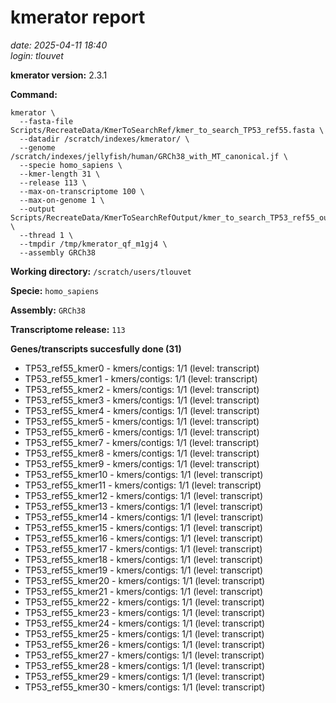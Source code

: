 # kmerator report
*date: 2025-04-11 18:40*  
*login: tlouvet*

**kmerator version:** 2.3.1

**Command:**

```
kmerator \
  --fasta-file Scripts/RecreateData/KmerToSearchRef/kmer_to_search_TP53_ref55.fasta \
  --datadir /scratch/indexes/kmerator/ \
  --genome /scratch/indexes/jellyfish/human/GRCh38_with_MT_canonical.jf \
  --specie homo_sapiens \
  --kmer-length 31 \
  --release 113 \
  --max-on-transcriptome 100 \
  --max-on-genome 1 \
  --output Scripts/RecreateData/KmerToSearchRefOutput/kmer_to_search_TP53_ref55_output \
  --thread 1 \
  --tmpdir /tmp/kmerator_qf_m1gj4 \
  --assembly GRCh38
```

**Working directory:** `/scratch/users/tlouvet`

**Specie:** `homo_sapiens`

**Assembly:** `GRCh38`

**Transcriptome release:** `113`

**Genes/transcripts succesfully done (31)**

- TP53_ref55_kmer0 - kmers/contigs: 1/1 (level: transcript)
- TP53_ref55_kmer1 - kmers/contigs: 1/1 (level: transcript)
- TP53_ref55_kmer2 - kmers/contigs: 1/1 (level: transcript)
- TP53_ref55_kmer3 - kmers/contigs: 1/1 (level: transcript)
- TP53_ref55_kmer4 - kmers/contigs: 1/1 (level: transcript)
- TP53_ref55_kmer5 - kmers/contigs: 1/1 (level: transcript)
- TP53_ref55_kmer6 - kmers/contigs: 1/1 (level: transcript)
- TP53_ref55_kmer7 - kmers/contigs: 1/1 (level: transcript)
- TP53_ref55_kmer8 - kmers/contigs: 1/1 (level: transcript)
- TP53_ref55_kmer9 - kmers/contigs: 1/1 (level: transcript)
- TP53_ref55_kmer10 - kmers/contigs: 1/1 (level: transcript)
- TP53_ref55_kmer11 - kmers/contigs: 1/1 (level: transcript)
- TP53_ref55_kmer12 - kmers/contigs: 1/1 (level: transcript)
- TP53_ref55_kmer13 - kmers/contigs: 1/1 (level: transcript)
- TP53_ref55_kmer14 - kmers/contigs: 1/1 (level: transcript)
- TP53_ref55_kmer15 - kmers/contigs: 1/1 (level: transcript)
- TP53_ref55_kmer16 - kmers/contigs: 1/1 (level: transcript)
- TP53_ref55_kmer17 - kmers/contigs: 1/1 (level: transcript)
- TP53_ref55_kmer18 - kmers/contigs: 1/1 (level: transcript)
- TP53_ref55_kmer19 - kmers/contigs: 1/1 (level: transcript)
- TP53_ref55_kmer20 - kmers/contigs: 1/1 (level: transcript)
- TP53_ref55_kmer21 - kmers/contigs: 1/1 (level: transcript)
- TP53_ref55_kmer22 - kmers/contigs: 1/1 (level: transcript)
- TP53_ref55_kmer23 - kmers/contigs: 1/1 (level: transcript)
- TP53_ref55_kmer24 - kmers/contigs: 1/1 (level: transcript)
- TP53_ref55_kmer25 - kmers/contigs: 1/1 (level: transcript)
- TP53_ref55_kmer26 - kmers/contigs: 1/1 (level: transcript)
- TP53_ref55_kmer27 - kmers/contigs: 1/1 (level: transcript)
- TP53_ref55_kmer28 - kmers/contigs: 1/1 (level: transcript)
- TP53_ref55_kmer29 - kmers/contigs: 1/1 (level: transcript)
- TP53_ref55_kmer30 - kmers/contigs: 1/1 (level: transcript)

